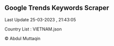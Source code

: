 

## Google Trends Keywords Scraper 
 
Last Update 25-03-2023 , 21:43:05

Country List :
VIETNAM.json



© Abdul Muttaqin 
